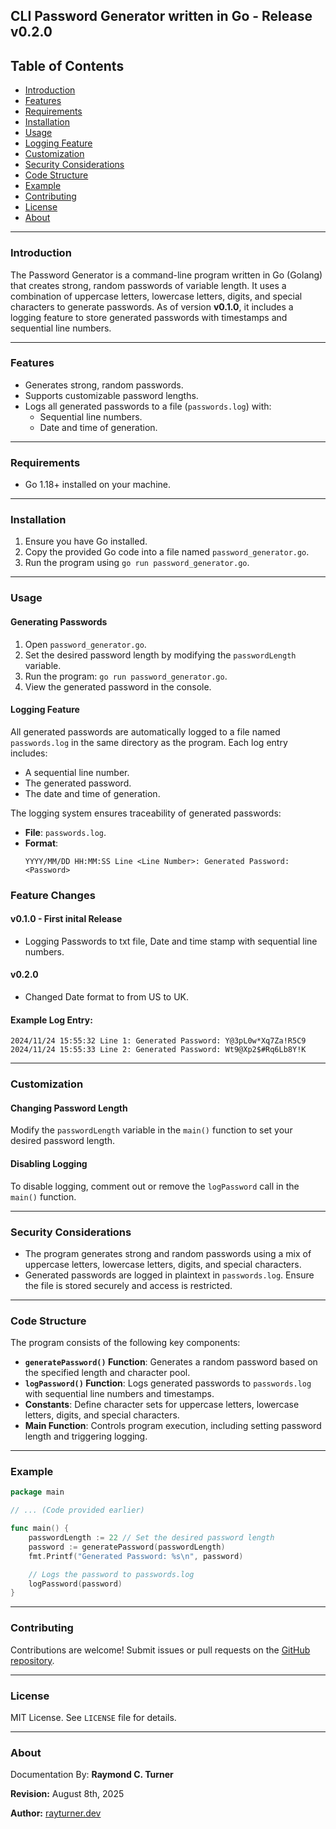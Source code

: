 ## CLI Password Generator written in Go - Release v0.2.0

## Table of Contents

- [Introduction](#introduction)
- [Features](#features)
- [Requirements](#requirements)
- [Installation](#installation)
- [Usage](#usage)
- [Logging Feature](#logging-feature)
- [Customization](#customization)
- [Security Considerations](#security-considerations)
- [Code Structure](#code-structure)
- [Example](#example)
- [Contributing](#contributing)
- [License](#license)
- [About](#about)

---

### Introduction

The Password Generator is a command-line program written in Go (Golang) that creates strong, random passwords of variable length. It uses a combination of uppercase letters, lowercase letters, digits, and special characters to generate passwords. As of version **v0.1.0**, it includes a logging feature to store generated passwords with timestamps and sequential line numbers.

---

### Features

- Generates strong, random passwords.
- Supports customizable password lengths.
- Logs all generated passwords to a file (`passwords.log`) with:
  - Sequential line numbers.
  - Date and time of generation.

---

### Requirements

- Go 1.18+ installed on your machine.

---

### Installation

1. Ensure you have Go installed.
2. Copy the provided Go code into a file named `password_generator.go`.
3. Run the program using `go run password_generator.go`.

---

### Usage

#### Generating Passwords

1. Open `password_generator.go`.
2. Set the desired password length by modifying the `passwordLength` variable.
3. Run the program: `go run password_generator.go`.
4. View the generated password in the console.

#### Logging Feature

All generated passwords are automatically logged to a file named `passwords.log` in the same directory as the program. Each log entry includes:
- A sequential line number.
- The generated password.
- The date and time of generation.

The logging system ensures traceability of generated passwords:
- **File**: `passwords.log`.
- **Format**:
  ```
  YYYY/MM/DD HH:MM:SS Line <Line Number>: Generated Password: <Password>
  ```

### Feature Changes

#### v0.1.0 - First inital Release
- Logging Passwords to txt file, Date and time stamp with sequential line numbers.
#### v0.2.0
- Changed Date format to from US to UK.


#### Example Log Entry:
```
2024/11/24 15:55:32 Line 1: Generated Password: Y@3pL0w*Xq7Za!R5C9
2024/11/24 15:55:33 Line 2: Generated Password: Wt9@Xp2$#Rq6Lb8Y!K
```

---

### Customization

#### Changing Password Length
Modify the `passwordLength` variable in the `main()` function to set your desired password length.

#### Disabling Logging
To disable logging, comment out or remove the `logPassword` call in the `main()` function.

---

### Security Considerations

- The program generates strong and random passwords using a mix of uppercase letters, lowercase letters, digits, and special characters.
- Generated passwords are logged in plaintext in `passwords.log`. Ensure the file is stored securely and access is restricted.

---

### Code Structure

The program consists of the following key components:

- **`generatePassword()` Function**: Generates a random password based on the specified length and character pool.
- **`logPassword()` Function**: Logs generated passwords to `passwords.log` with sequential line numbers and timestamps.
- **Constants**: Define character sets for uppercase letters, lowercase letters, digits, and special characters.
- **Main Function**: Controls program execution, including setting password length and triggering logging.

---

### Example

```go
package main

// ... (Code provided earlier)

func main() {
    passwordLength := 22 // Set the desired password length
    password := generatePassword(passwordLength)
    fmt.Printf("Generated Password: %s\n", password)

    // Logs the password to passwords.log
    logPassword(password)
}
```

---

### Contributing

Contributions are welcome! Submit issues or pull requests on the [GitHub repository](#).

---

### License

MIT License. See `LICENSE` file for details.

---

### About

Documentation By: **Raymond C. Turner**

**Revision:** August 8th, 2025

**Author:** [rayturner.dev]()